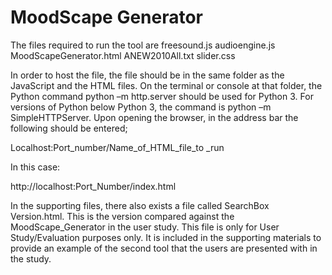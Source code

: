 # MoodScape Generator

The files required to run the tool are
freesound.js
audioengine.js
MoodScapeGenerator.html
ANEW2010All.txt
slider.css

In order to host the file, the file should be in the same folder as the JavaScript and the HTML files. On the terminal or console at that folder, the Python command python –m http.server should be used for Python 3. For versions of Python below Python 3, the command is python –m SimpleHTTPServer.
Upon opening the browser, in the address bar the following should be entered;

Localhost:Port_number/Name_of_HTML_file_to _run

In this case:

http://localhost:Port_Number/index.html

In the supporting files, there also exists a file called SearchBox Version.html.
This is the version compared against the MoodScape_Generator in the user study.
This file is only for User Study/Evaluation purposes only.
It is included in the supporting materials to provide an example of the second tool that the users are presented with in the study.
